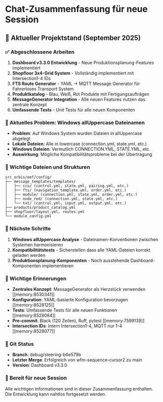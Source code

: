 # Chat-Zusammenfassung für neue Session

## 🎯 Aktueller Projektstand (September 2025)

### ✅ Abgeschlossene Arbeiten
1. **Dashboard v3.3.0 Entwicklung** - Neue Produktionsplanung-Features implementiert
2. **Shopfloor 3x4-Grid System** - Vollständig implementiert mit Intersection1-4 IDs
3. **FTS Route Generator** - YAML → MQTT Message Generator für Fahrerloses Transport System
4. **Produktkatalog** - Blau, Weiß, Rot Produkte mit Fertigungsaufträgen
5. **MessageGenerator Integration** - Alle neuen Features nutzen das zentrale Konzept
6. **Umfassende Tests** - Unit Tests für alle neuen Komponenten

### 🔧 Aktuelles Problem: Windows allUppercase Dateinamen
- **Problem**: Auf Windows System wurden Dateien in allUppercase abgelegt
- **Lokale Dateien**: Alle in lowercase (connection.yml, state.yml, etc.)
- **Windows Dateien**: Vermutlich CONNECTION.YML, STATE.YML, etc.
- **Auswirkung**: Mögliche Kompatibilitätsprobleme bei der Übertragung

### 📁 Wichtige Dateien und Strukturen
```
src_orbis/omf/config/
├── message_templates/templates/
│   ├── ccu/ (control.yml, state.yml, pairing.yml, etc.)
│   ├── fts/ (navigation_template.yml, order.yml, etc.)
│   ├── module/ (connection.yml, state.yml, order.yml, etc.)
│   ├── node_red/ (connection.yml, state.yml, etc.)
│   └── txt/ (control.yml, input.yml, output.yml, etc.)
├── products/product_catalog.yml
├── shopfloor/layout.yml, routes.yml
└── module_config.yml
```

### 🎯 Nächste Schritte
1. **Windows allUppercase Analyse** - Dateinamen-Konventionen zwischen Systemen harmonisieren
2. **Kompatibilitätstests** - Sicherstellen dass alle YAML-Dateien korrekt geladen werden
3. **Produktionsplanung-Komponenten** - Noch ausstehende Dashboard-Komponenten implementieren

### 💾 Wichtige Erinnerungen
- **Zentrales Konzept**: MessageGenerator als Herzstück verwenden [[memory:8530341]]
- **Konfiguration**: YAML-basierte Konfiguration bevorzugen [[memory:8528125]]
- **Tests**: Umfassende Tests für alle neuen Funktionen [[memory:8528084]]
- **Pre-commit**: Black (120 Zeilen), Ruff, pytest [[memory:7599139]]
- **Intersection IDs**: Intern Intersection1-4, MQTT nur 1-4 [[memory:8528077]]

### 🔄 Git Status
- **Branch**: debug/steering-b6e579b
- **Letzter Merge**: Erfolgreich von wfm-sequence-cursor2 zu main
- **Version**: Dashboard v3.3.0

### 🚀 Bereit für neue Session
Alle wichtigen Informationen sind in dieser Zusammenfassung enthalten. Die Entwicklung kann nahtlos fortgesetzt werden.
